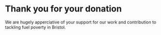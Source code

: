 
# Thank you for your donation

We are hugely apperciative of your support for our work and contribution to
tackling fuel poverty in Bristol.

